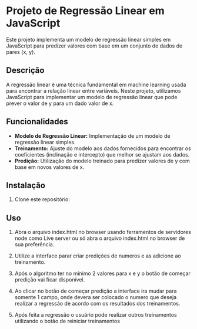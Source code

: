 # Projeto de Regressão Linear em JavaScript

Este projeto implementa um modelo de regressão linear simples em JavaScript para predizer valores com base em um conjunto de dados de pares (x, y).

## Descrição

A regressão linear é uma técnica fundamental em machine learning usada para encontrar a relação linear entre variáveis. Neste projeto, utilizamos JavaScript para implementar um modelo de regressão linear que pode prever o valor de y para um dado valor de x.

## Funcionalidades

- **Modelo de Regressão Linear:** Implementação de um modelo de regressão linear simples.
- **Treinamento:** Ajuste do modelo aos dados fornecidos para encontrar os coeficientes (inclinação e intercepto) que melhor se ajustam aos dados.
- **Predição:** Utilização do modelo treinado para predizer valores de y com base em novos valores de x.

## Instalação

1. Clone este repositório:

## Uso

1. Abra o arquivo index.html no browser usando ferramentos de servidores node como Live server ou só abra o arquivo index.html no browser de sua preferência.

2. Utilize a interface parar criar predições de numeros e as adicione ao treinamento.

3. Após o algoritmo ter no mínimo 2 valores para x e y o botão de começar predição vai ficar disponível.

4. Ao clicar no botão de começar predição a interface ira mudar para somente 1 campo, onde devera ser colocado o numero que deseja realizar a regressão de acordo com os resultados dos treinamentos.

5. Após feita a regressão o usuário pode realizar outros treinamentos utilizando o botão de reiniciar treinamentos
